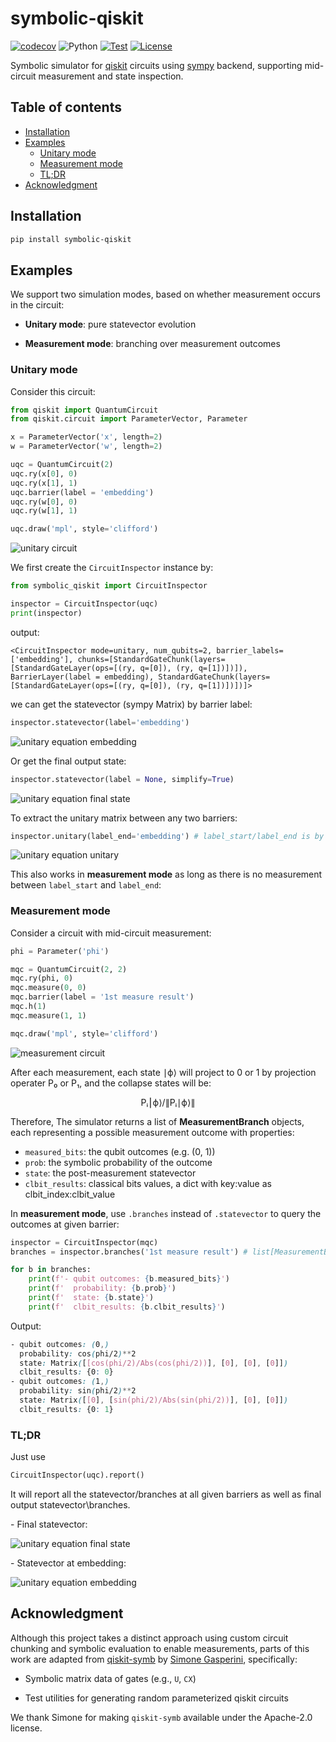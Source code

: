 # symbolic-qiskit

[![codecov](https://codecov.io/gh/ianchung621/symbolic-qiskit/branch/main/graph/badge.svg)](https://codecov.io/gh/ianchung621/symbolic-qiskit)
![Python](https://img.shields.io/badge/python-≥3.10-blue.svg)
[![Test](https://github.com/ianchung621/symbolic-qiskit/actions/workflows/test.yml/badge.svg)](https://github.com/ianchung621/symbolic-qiskit/actions/workflows/test.yml)
[![License](https://img.shields.io/badge/license-Apache%202.0-blue.svg)](https://www.apache.org/licenses/LICENSE-2.0)



Symbolic simulator for [qiskit](https://github.com/Qiskit/qiskit) circuits using [sympy](https://github.com/sympy/sympy) backend, supporting mid-circuit measurement and state inspection.

## Table of contents
- [Installation](#installation)
- [Examples](#examples)
  - [Unitary mode](#unitary-mode)
  - [Measurement mode](#measurement-mode)
  - [TL;DR](#tldr)
- [Acknowledgment](#acknowledgment)

## Installation
```bash
pip install symbolic-qiskit
```
## Examples

We support two simulation modes, based on whether measurement occurs in the circuit:

- **Unitary mode**: pure statevector evolution

- **Measurement mode**: branching over measurement outcomes

### Unitary mode

Consider this circuit:

```python
from qiskit import QuantumCircuit
from qiskit.circuit import ParameterVector, Parameter

x = ParameterVector('x', length=2)
w = ParameterVector('w', length=2)

uqc = QuantumCircuit(2)
uqc.ry(x[0], 0)
uqc.ry(x[1], 1)
uqc.barrier(label = 'embedding')
uqc.ry(w[0], 0)
uqc.ry(w[1], 1)

uqc.draw('mpl', style='clifford')
```
![unitary circuit](docs/circuits/unitary.png)

We first create the `CircuitInspector` instance by:

```python
from symbolic_qiskit import CircuitInspector

inspector = CircuitInspector(uqc)
print(inspector)
```

output:
```text
<CircuitInspector mode=unitary, num_qubits=2, barrier_labels=['embedding'], chunks=[StandardGateChunk(layers=[StandardGateLayer(ops=[(ry, q=[0]), (ry, q=[1])])]), BarrierLayer(label = embedding), StandardGateChunk(layers=[StandardGateLayer(ops=[(ry, q=[0]), (ry, q=[1])])])]>
```

we can get the statevector (sympy Matrix) by barrier label:

```python
inspector.statevector(label='embedding')
```
![unitary equation embedding](docs/equations/unitary/embedding.svg)

Or get the final output state:

```python
inspector.statevector(label = None, simplify=True)
```
![unitary equation final state](docs/equations/unitary/final_state.svg)

To extract the unitary matrix between any two barriers:

```python
inspector.unitary(label_end='embedding') # label_start/label_end is by default start/end of the circuit
```
![unitary equation unitary](docs/equations/unitary/unitary.svg)

This also works in **measurement mode** as long as there is no measurement between `label_start` and `label_end`:

### Measurement mode

Consider a circuit with mid-circuit measurement:

```python
phi = Parameter('phi')

mqc = QuantumCircuit(2, 2)
mqc.ry(phi, 0)
mqc.measure(0, 0)
mqc.barrier(label = '1st measure result')
mqc.h(1)
mqc.measure(1, 1)

mqc.draw('mpl', style='clifford')
```
![measurement circuit](docs/circuits/measurement.png)

After each measurement, each state ∣ϕ⟩ will project to 0 or 1 by projection operater P₀ or P₁, and the collapse states will be:

<div align="center">
    Pᵢ⎮ϕ⟩/∥Pᵢ∣ϕ⟩∥
</div>

Therefore, The simulator returns a list of **MeasurementBranch** objects, each representing a possible measurement outcome with properties:

- `measured_bits`: the qubit outcomes (e.g. (0, 1))
- `prob`: the symbolic probability of the outcome
- `state`: the post-measurement statevector
- `clbit_results`: classical bits values, a dict with key:value as clbit_index:clbit_value

In **measurement mode**, use `.branches` instead of `.statevector` to query the outcomes at given barrier:

```python
inspector = CircuitInspector(mqc)
branches = inspector.branches('1st measure result') # list[MeasurementBranch]

for b in branches:
    print(f'- qubit outcomes: {b.measured_bits}')
    print(f'  probability: {b.prob}')
    print(f'  state: {b.state}')
    print(f'  clbit_results: {b.clbit_results}')
```
Output:
```css
- qubit outcomes: (0,)
  probability: cos(phi/2)**2
  state: Matrix([[cos(phi/2)/Abs(cos(phi/2))], [0], [0], [0]])
  clbit_results: {0: 0}
- qubit outcomes: (1,)
  probability: sin(phi/2)**2
  state: Matrix([[0], [sin(phi/2)/Abs(sin(phi/2))], [0], [0]])
  clbit_results: {0: 1}
```


### TL;DR

Just use

```python
CircuitInspector(uqc).report()
```

It will report all the statevector/branches at all given barriers as well as final output statevector\branches.

\- Final statevector:

![unitary equation final state](docs/equations/unitary/final_state.svg)

\- Statevector at embedding:

![unitary equation embedding](docs/equations/unitary/embedding.svg)

## Acknowledgment

Although this project takes a distinct approach using custom circuit chunking and symbolic evaluation to enable measurements, parts of this work are adapted from [qiskit-symb](https://github.com/SimoneGasperini/qiskit-symb) by [Simone Gasperini](https://github.com/SimoneGasperini), specifically:

- Symbolic matrix data of gates (e.g., `U`, `CX`)

- Test utilities for generating random parameterized qiskit circuits

We thank Simone for making `qiskit-symb` available under the Apache-2.0 license.
